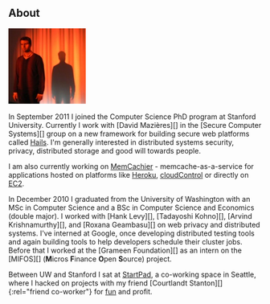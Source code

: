 ## About

![In the spotlight!](images/profile.jpg "Profile")

In September 2011 I joined the Computer Science PhD program at Stanford University. Currently I work with [David Mazières][] in the [Secure Computer Systems][] group on a new framework for building secure web platforms called [Hails](http://hails.scs.stanford.edu). I'm generally interested in distributed systems security, privacy, distributed storage and good will towards people.

I am also currently working on [MemCachier](http://www.memcachier.com) - memcache-as-a-service for applications hosted on platforms like [Heroku](http://www.heroku.com), [cloudControl](http://www.cloudcontrol.com) or directly on [EC2](http://aws.amazon.com).

In December 2010 I graduated from the University of Washington with an MSc in Computer Science and a BSc in Computer Science and Economics (double major). I worked with [Hank Levy][], [Tadayoshi Kohno][], [Arvind Krishnamurthy][], and [Roxana Geambasu][] on web privacy and distributed systems. I've interned at Google, once developing distributed testing tools and again building tools to help developers schedule their cluster jobs. Before that I worked at the [Grameen Foundation][] as an intern on the [MIFOS][] (<b>M</b>icros <b>F</b>inance <b>O</b>pen <b>S</b>ource) project.

Between UW and Stanford I sat at [StartPad](http://www.startpad.org), a co-working space in Seattle, where I hacked on projects with my friend [Courtlandt Stanton][]{:rel="friend co-worker"} for [fun](http://github.com/alevy) and profit.

